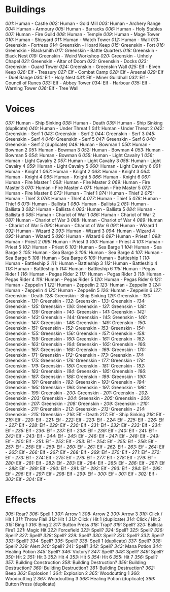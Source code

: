 # Buildings

*001:* Human - Castle
*002:* Human - Gold Mill
*003:* Human - Archery Range
*004:* Human - Armoury
*005:* Human - Barracks
*006:* Human - Holy Stables
*007:* Human - Fire Guild
*008:* Human - Temple
*009:* Human - Mage Tower
*010:* Human - Shipyard
*011:* Human - Watch Tower
*012:* Human - Wall
*013:* Greenskin - Fortress
*014:* Greenskin - Hoard Keep
*015:* Greenskin - Fort
*016:* Greenskin - Blacksmith
*017:* Greenskin - Battle Quarters
*018:* Greenskin - Black Nest
*019:* Greenskin - Weird Workshop
*020:* Greenskin - Unholy Chapel
*021:* Greenskin - Altar of Doom
*022:* Greenskin - Docks
*023:* Greenskin - Guard  Tower
*024:* Greenskin - Greenskin Wall
*025:* Elf - Elven Keep
*026:* Elf - Treasury
*027:* Elf - Combat Camp
*028:* Elf - Arsenal
*029:* Elf - Duel Range
*030:* Elf - Holy Nest
*031:* Elf - Miner Guildhall
*032:* Elf - Council of Runes
*033:* Elf - Abbey Tower
*034:* Elf - Harbour
*035:* Elf - Warning Tower
*036:* Elf - Tree Wall

# Voices

*037:* Human - Ship Sinking
*038:* Human - Death
*039:* Human - Ship Sinking (duplicate)
*040:* Human - Under Threat 1
*041:* Human - Under Threat 2
*042:* Greenskin - Serf 1
*043:* Greenskin - Serf 2
*044:* Greenskin - Serf 3
*045:* Greenskin - Serf 4
*046:* Greenskin - Serf 5
*047:* Greenskin - Serf 6
*048:* Greenskin - Serf 2 (duplicate)
*049:* Human - Bowman 1
*050:* Human - Bowman 2
*051:* Human - Bowman 3
*052:* Human - Bowman 4
*053:* Human - Bowman 5
*054:* Human - Bowman 6
*055:* Human - Light Cavalry 1
*056:* Human - Light Cavalry 2
*057:* Human - Light Cavalry 3
*058:* Human - Light Cavalry 4
*059:* Human - Light Cavalry 5
*060:* Human - Light Cavalry 6
*061:* Human - Knight 1
*062:* Human - Knight 2
*063:* Human - Knight 3
*064:* Human - Knight 4
*065:* Human - Knight 5
*066:* Human - Knight 6
*067:* Human - Fire Master 1
*068:* Human - Fire Master 2
*069:* Human - Fire Master 3
*070:* Human - Fire Master 4
*071:* Human - Fire Master 5
*072:* Human - Fire Master 6
*073:* Human - Thief 1
*074:* Human - Thief 2
*075:* Human - Thief 3
*076:* Human - Thief 4
*077:* Human - Thief 5
*078:* Human - Thief 6
*079:* Human - Ballista 1
*080:* Human - Ballista 2
*081:* Human - Ballista 3
*082:* Human - Ballista 4
*083:* Human - Ballista 5
*084:* Human - Ballista 6
*085:* Human - Chariot of War 1
*086:* Human - Chariot of War 2
*087:* Human - Chariot of War 3
*088:* Human - Chariot of War 4
*089:* Human - Chariot of War 5
*090:* Human - Chariot of War 6
*091:* Human - Wizard 1
*092:* Human - Wizard 2
*093:* Human - Wizard 3
*094:* Human - Wizard 4
*095:* Human - Wizard 5
*096:* Human - Wizard 6
*097:* Human - Priest 1
*098:* Human - Priest 2
*099:* Human - Priest 3
*100:* Human - Priest 4
*101:* Human - Priest 5
*102:* Human - Priest 6
*103:* Human - Sea Barge 1
*104:* Human - Sea Barge 2
*105:* Human - Sea Barge 3
*106:* Human - Sea Barge 4
*107:* Human - Sea Barge 5
*108:* Human - Sea Barge 6
*109:* Human - Battleship 1
*110:* Human - Battleship 2
*111:* Human - Battleship 3
*112:* Human - Battleship 4
*113:* Human - Battleship 5
*114:* Human - Battleship 6
*115:* Human - Pegas Rider 1
*116:* Human - Pegas Rider 2
*117:* Human - Pegas Rider 3
*118:* Human - Pegas Rider 4
*119:* Human - Pegas Rider 5
*120:* Human - Pegas Rider 6
*121:* Human - Zeppelin 1
*122:* Human - Zeppelin 2
*123:* Human - Zeppelin 3
*124:* Human - Zeppelin 4
*125:* Human - Zeppelin 5
*126:* Human - Zeppelin 6
*127:* Greenskin - Death
*128:* Greenskin - Ship Sinking
*129:* Greenskin - 
*130:* Greenskin - 
*131:* Greenskin - 
*132:* Greenskin - 
*133:* Greenskin - 
*134:* Greenskin - 
*135:* Greenskin - 
*136:* Greenskin - 
*137:* Greenskin - 
*138:* Greenskin - 
*139:* Greenskin - 
*140:* Greenskin - 
*141:* Greenskin - 
*142:* Greenskin - 
*143:* Greenskin - 
*144:* Greenskin - 
*145:* Greenskin - 
*146:* Greenskin - 
*147:* Greenskin - 
*148:* Greenskin - 
*149:* Greenskin - 
*150:* Greenskin - 
*151:* Greenskin - 
*152:* Greenskin - 
*153:* Greenskin - 
*154:* Greenskin - 
*155:* Greenskin - 
*156:* Greenskin - 
*157:* Greenskin - 
*158:* Greenskin - 
*159:* Greenskin - 
*160:* Greenskin - 
*161:* Greenskin - 
*162:* Greenskin - 
*163:* Greenskin - 
*164:* Greenskin - 
*165:* Greenskin - 
*166:* Greenskin - 
*167:* Greenskin - 
*168:* Greenskin - 
*169:* Greenskin - 
*170:* Greenskin - 
*171:* Greenskin - 
*172:* Greenskin - 
*173:* Greenskin - 
*174:* Greenskin - 
*175:* Greenskin - 
*176:* Greenskin - 
*177:* Greenskin - 
*178:* Greenskin - 
*179:* Greenskin - 
*180:* Greenskin - 
*181:* Greenskin - 
*182:* Greenskin - 
*183:* Greenskin - 
*184:* Greenskin - 
*185:* Greenskin - 
*186:* Greenskin - 
*187:* Greenskin - 
*188:* Greenskin - 
*189:* Greenskin - 
*190:* Greenskin - 
*191:* Greenskin - 
*192:* Greenskin - 
*193:* Greenskin - 
*194:* Greenskin - 
*195:* Greenskin - 
*196:* Greenskin - 
*197:* Greenskin - 
*198:* Greenskin - 
*199:* Greenskin - 
*200:* Greenskin - 
*201:* Greenskin - 
*202:* Greenskin - 
*203:* Greenskin - 
*204:* Greenskin - 
*205:* Greenskin - 
*206:* Greenskin - 
*207:* Greenskin - 
*208:* Greenskin - 
*209:* Greenskin - 
*210:* Greenskin - 
*211:* Greenskin - 
*212:* Greenskin - 
*213:* Greenskin - 
*214:* Greenskin - 
*215:* Greenskin - 
*216:* Elf - Death
*217:* Elf - Ship Sinking
*218:* Elf - 
*219:* Elf - 
*220:* Elf - 
*221:* Elf - 
*222:* Elf - 
*223:* Elf - 
*224:* Elf - 
*225:* Elf - 
*226:* Elf - 
*227:* Elf - 
*228:* Elf - 
*229:* Elf - 
*230:* Elf - 
*231:* Elf - 
*232:* Elf - 
*233:* Elf - 
*234:* Elf - 
*235:* Elf - 
*236:* Elf - 
*237:* Elf - 
*238:* Elf - 
*239:* Elf - 
*240:* Elf - 
*241:* Elf - 
*242:* Elf - 
*243:* Elf - 
*244:* Elf - 
*245:* Elf - 
*246:* Elf - 
*247:* Elf - 
*248:* Elf - 
*249:* Elf - 
*250:* Elf - 
*251:* Elf - 
*252:* Elf - 
*253:* Elf - 
*254:* Elf - 
*255:* Elf - 
*256:* Elf - 
*257:* Elf - 
*258:* Elf - 
*259:* Elf - 
*260:* Elf - 
*261:* Elf - 
*262:* Elf - 
*263:* Elf - 
*264:* Elf - 
*265:* Elf - 
*266:* Elf - 
*267:* Elf - 
*268:* Elf - 
*269:* Elf - 
*270:* Elf - 
*271:* Elf - 
*272:* Elf - 
*273:* Elf - 
*274:* Elf - 
*275:* Elf - 
*276:* Elf - 
*277:* Elf - 
*278:* Elf - 
*279:* Elf - 
*280:* Elf - 
*281:* Elf - 
*282:* Elf - 
*283:* Elf - 
*284:* Elf - 
*285:* Elf - 
*286:* Elf - 
*287:* Elf - 
*288:* Elf - 
*289:* Elf - 
*290:* Elf - 
*291:* Elf - 
*292:* Elf - 
*293:* Elf - 
*294:* Elf - 
*295:* Elf - 
*296:* Elf - 
*297:* Elf - 
*298:* Elf - 
*299:* Elf - 
*300:* Elf - 
*301:* Elf - 
*302:* Elf - 
*303:* Elf - 
*304:* Elf - 

# Effects

*305:* Roar?
*306:* Spell 1
*307:* Arrow 1
*308:* Arrow 2
*309:* Arrow 3
*310:* Click / Hit 1
*311:* Throw Flail
*312:* Hit 1
*313:* Click / Hit 1 (duplicate)
*314:* Click / Hit 2
*315:* Bing 1
*316:* Bing 2
*317:* Button Press
*318:* Trap?
*319:* Spell?
*320:* Ballista Fire?
*321:* Magic Hit
*322:* Forcefield
*323:* Spell?
*324:* Spell?
*325:* Spell?
*326:* Spell?
*327:* Spell?
*328:* Spell?
*329:* Spell?
*330:* Spell?
*331:* Spell?
*332:* Spell?
*333:* Spell?
*334:* Spell?
*335:* Spell?
*336:* Spell 1 (duplicate)
*337:* Spell?
*338:* Spell?
*339:* Alert
*340:* Spell?
*341:* Spell?
*342:* Spell?
*343:* Mana Potion
*344:* Healing Potion
*345:* Spell?
*346:* Victory?
*347:* Spell?
*348:* Spell?
*349:* Spell?
*350:* Hit 2
*351:* Hit 3
*352:* Hit 4
*353:* Hit 5
*354:* Hit 6
*355:* Hit 7
*356:* Spell?
*357:* Building Construction
*358:* Building Destruction?
*359:* Building Destruction?
*360:* Building Destruction?
*361:* Building Destruction?
*362:* Beep
*363:* Explosion 1
*364:* Explosion 2
*365:* Woodcutting 1
*366:* Woodcutting 2
*367:* Woodcutting 3
*368:* Healing Potion (duplicate)
*369:* Button Press (duplicate)
